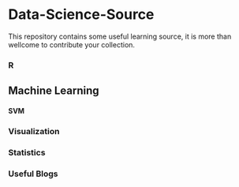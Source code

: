 # Data-Science-Source
This repository contains some useful learning source, it is more than wellcome to contribute your collection.


### R

## Machine Learning
#### SVM

### Visualization

### Statistics


### Useful Blogs

###


